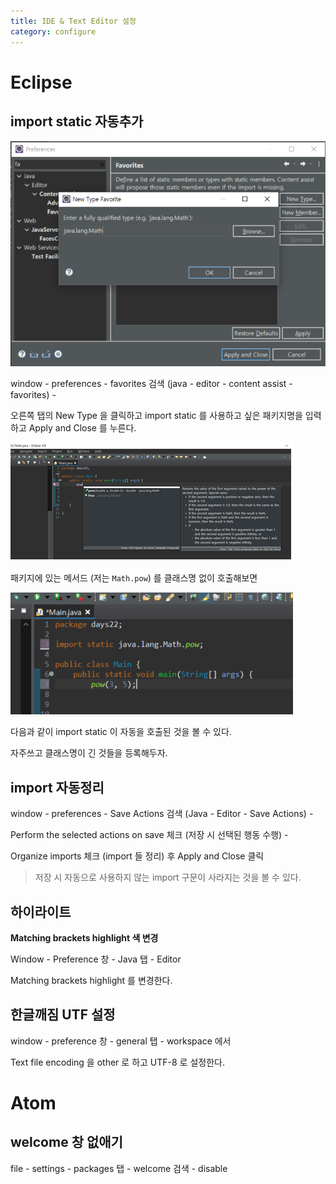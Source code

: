 ```yaml
---
title: IDE & Text Editor 설정
category: configure
---
```


# Eclipse

## import static 자동추가

![image-20210928193300275](../../../assets/images/image-20210928193300275.png)

window - preferences - favorites 검색 (java - editor - content assist - favorites) - 

오른쪽 탭의 New Type 을 클릭하고 import static 를 사용하고 싶은 패키지명을 입력하고 Apply and Close 를 누른다.

![image-20210928193628905](../../../assets/images/image-20210928193628905.png)

패키지에 있는 메서드 (저는 `Math.pow`) 를 클래스명 없이 호출해보면

![image-20210928193812028](../../../assets/images/image-20210928193812028.png)

다음과 같이 import static 이 자동을 호출된 것을 볼 수 있다.

자주쓰고 클래스명이 긴 것들을 등록해두자.

## import 자동정리

window - preferences - Save Actions 검색 (Java - Editor - Save Actions) - 

Perform the selected actions on save 체크 (저장 시 선택된 행동 수행) -

Organize imports 체크 (import 들 정리) 후 Apply and Close 클릭

> 저장 시 자동으로 사용하지 않는 import 구문이 사라지는 것을 볼 수 있다.

## 하이라이트

**Matching brackets highlight 색 변경**

Window - Preference 창 - Java 탭 - Editor

Matching brackets highlight 를 변경한다.

## 한글깨짐 UTF 설정

window - preference 창 - general 탭 - workspace 에서

Text file encoding 을 other 로 하고 UTF-8 로 설정한다.

# Atom

## welcome 창 없애기

file - settings - packages 탭 - welcome 검색 - disable


